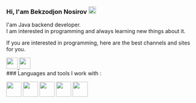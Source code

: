 ### Hi, I'am Bekzodjon Nosirov  <img src="https://media1.giphy.com/media/w1OBpBd7kJqHrJnJ13/giphy.gif?cid=ecf05e479czjyje5guetm5dqj4fxk8hoz5dfpxi4jvi4cm08&ep=v1_stickers_search&rid=giphy.gif&ct=s" width=20px>

I'am Java backend developer. <br />
I am interested in programming and always learning new things about it.

If you are interested in programming, here are the best channels and sites for you. <br />
 >>>
<a href="https://www.youtube.com/@codeuz8122/featured">
<img src="https://img.freepik.com/free-icon/youtube_318-566773.jpg" width=30px>
</a>
<a href="https://www.dasturlash.uz/lesson">
<img src="https://www.freepnglogos.com/uploads/logo-website-png/logo-website-website-icon-with-png-and-vector-format-for-unlimited-22.png" width=30px>
</a>

<br />
### Languages and tools I work with :

<code><img src="https://banner2.cleanpng.com/20180621/jow/kisspng-plain-old-java-object-programming-language-compute-5b2b6405b39ad9.4848800015295703097357.jpg" width=40px></code>
<code><img src="https://w7.pngwing.com/pngs/713/936/png-transparent-spring-framework-representational-state-transfer-java-api-for-restful-web-services-microservices-others-text-trademark-logo.png" width=40px></code>
<code><img src="https://image.pngaaa.com/546/2459546-middle.png" width=40px></code>
<code><img src="https://github.githubassets.com/images/modules/logos_page/GitHub-Mark.png" width=40px></code>
<code><img src="https://w7.pngwing.com/pngs/173/36/png-transparent-postgresql-logo-computer-software-database-open-source-s-text-head-snout.png" width=40px></code>

